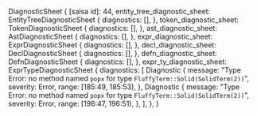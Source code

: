 DiagnosticSheet {
    [salsa id]: 44,
    entity_tree_diagnostic_sheet: EntityTreeDiagnosticSheet {
        diagnostics: [],
    },
    token_diagnostic_sheet: TokenDiagnosticSheet {
        diagnostics: [],
    },
    ast_diagnostic_sheet: AstDiagnosticSheet {
        diagnostics: [],
    },
    expr_diagnostic_sheet: ExprDiagnosticSheet {
        diagnostics: [],
    },
    decl_diagnostic_sheet: DeclDiagnosticSheet {
        diagnostics: [],
    },
    defn_diagnostic_sheet: DefnDiagnosticSheet {
        diagnostics: [],
    },
    expr_ty_diagnostic_sheet: ExprTypeDiagnosticSheet {
        diagnostics: [
            Diagnostic {
                message: "Type Error: no method named `popx` for type `FluffyTerm::Solid(SolidTerm(2))`",
                severity: Error,
                range: [185:49, 185:53),
            },
            Diagnostic {
                message: "Type Error: no method named `popx` for type `FluffyTerm::Solid(SolidTerm(2))`",
                severity: Error,
                range: [196:47, 196:51),
            },
        ],
    },
}